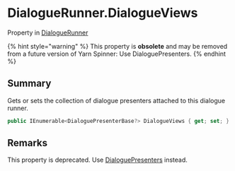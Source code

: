 # DialogueRunner.DialogueViews

Property in [DialogueRunner](/docs/api/csharp/yarn.unity.dialoguerunner.md)

{% hint style="warning" %}
This property is <b>obsolete</b> and may be removed from a future version of Yarn Spinner: Use DialoguePresenters.
{% endhint %}

## Summary


Gets or sets the collection of dialogue presenters attached to this
dialogue runner.


```csharp
public IEnumerable<DialoguePresenterBase?> DialogueViews { get; set; }
```

## Remarks

This property is deprecated. Use  <a href="yarn.unity.dialoguerunner.dialoguepresenters.md">DialoguePresenters</a>  instead.

